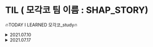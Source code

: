 # TIL ( 모각코 팀 이름 : SHAP_STORY)
  🔥TODAY I LEARNED 모각코_study🔥
<details>
<summary>2021.07.10</summary>
  <div markdown="1">
    <h2> 기본 웹 페이지 구성요소 </h2>
    <img src="https://user-images.githubusercontent.com/64147798/125152771-e2fe0700-e189-11eb-9f2a-b97a71482d8b.jpg"  width="600" height="370">
    <img src="https://user-images.githubusercontent.com/64147798/125152866-b4346080-e18a-11eb-8a89-b3c424dc73cd.jpg"  width="600" height="370">
    <img src="https://user-images.githubusercontent.com/64147798/125152870-bdbdc880-e18a-11eb-8736-155f20365f37.jpg"  width="600" height="370">
    <img src="https://user-images.githubusercontent.com/64147798/125152878-c8785d80-e18a-11eb-81fd-5bb822f70456.jpg"  width="600" height="370">
    <img src="https://user-images.githubusercontent.com/64147798/125152883-cf06d500-e18a-11eb-9769-1fc898c74491.jpg"  width="600" height="370">
    <h3> 다음 시간 할 일 </h3>
    <ul>
            <li> 웹페이지 템플릿 </li>
            <li> 회원가입, 로그인 구현 </li>
    </ul>
  </div>
</details>

<details>
<summary>2021.07.17</summary>
  <div markdown="2">
    <h2> 웹 화면 구성 </h2>
     <ul>
            <li> XD 템플릿 서치 공유 </li>
            <li> XD 템플릿 결정 </li>
     </ul>
    <h2> DB table 구성 </h2>
    <ol>
        <li> User(id(private key)(30), passwd(16), name, grade)</li>
          <ul>
            <li> id -> 사용자 아이디(PRIVATE KEY) </li>
            <li> passwd -> 사용자 비밀번호 (hash 단방향 사용)</li>
            <li> name -> 이름 </li>
            <li> grade -> 학년(초등학생 기준) </li>
            <li> 이메일 선택 기능 넣을수도</li>
          </ul>
        <li> POST(head, type, body, user, show boolean, index autoindex(private key)) </li>
      <ul>
            <li> index -> 게시물 순서(PRIVATE KEY) autoindex</li>
            <li> head -> 글 제목 </li>
            <li> type -> 글 분류 항목 </li>
            <li> body -> 글 내용 </li>
            <li> user -> 사용자 아이디 </li>
            <li> show -> 게시글 공개여부(boolean)</li>
          </ul>
        <li> BaseClass(index autoindex(private key))</li>
      <ul>
            <li> index -> 수업 인덱스(integer)(PRIVATE KEY) autoindex</li>
          </ul>
        <li> HardClass(index autoindex(private key))</li>
      <ul>
            <li> index -> 수업 인덱스(integer)(PRIVATE KEY) autoindex</li>
          </ul>
        <li> lesson rate(id(private key), complete(), class_num integer, level</li>
      <ul>
            <li> id -> 사용자 아이디(PRIVATE KEY) </li>
            <li> complete -> 완료 여부(boolean) </li>
            <li> class_num -> 수업인덱스 (integer)</li>
            <li> level -> base / hard</li>
          </ul>
    </ol>
    <strong>타입 표시하지 않은 것은 text이다.</strong>
    <h3> 과제 </h3>
    <ul>
            <li> 회원가입 구현 </li>
    </ul>
    <h3> 다음 시간 할 일 </h3>
    <ul>
            <li> 회원가입, 로그인 구현 확인 </li>
            <li> 마이페이지, 게시판 DB table 및 구현 </li>
    </ul>
  </div>
</details>


